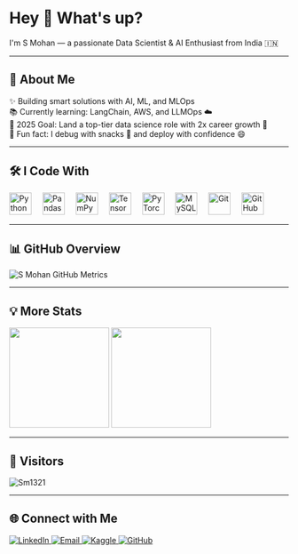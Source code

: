 <h1 align="left">Hey 👋 What's up?</h1>

<p align="left">I'm S Mohan — a passionate Data Scientist & AI Enthusiast from India 🇮🇳</p>

---

<h2 align="left">🧠 About Me</h2>

<p align="left">
✨ Building smart solutions with AI, ML, and MLOps<br>
📚 Currently learning: LangChain, AWS, and LLMOps ☁️<br>
🎯 2025 Goal: Land a top-tier data science role with 2x career growth 🚀<br>
🎲 Fun fact: I debug with snacks 🍪 and deploy with confidence 😄
</p>

---

<h2 align="left">🛠️ I Code With</h2>

<div align="left">
  <img src="https://cdn.jsdelivr.net/gh/devicons/devicon/icons/python/python-original.svg" height="40" alt="Python" />
  <img width="12" />
  <img src="https://cdn.jsdelivr.net/gh/devicons/devicon/icons/pandas/pandas-original.svg" height="40" alt="Pandas" />
  <img width="12" />
  <img src="https://cdn.jsdelivr.net/gh/devicons/devicon/icons/numpy/numpy-original.svg" height="40" alt="NumPy" />
  <img width="12" />
  <img src="https://cdn.jsdelivr.net/gh/devicons/devicon/icons/tensorflow/tensorflow-original.svg" height="40" alt="TensorFlow" />
  <img width="12" />
  <img src="https://cdn.jsdelivr.net/gh/devicons/devicon/icons/pytorch/pytorch-original.svg" height="40" alt="PyTorch" />
  <img width="12" />
  <img src="https://cdn.jsdelivr.net/gh/devicons/devicon/icons/mysql/mysql-original.svg" height="40" alt="MySQL" />
  <img width="12" />
  <img src="https://cdn.jsdelivr.net/gh/devicons/devicon/icons/git/git-original.svg" height="40" alt="Git" />
  <img width="12" />
  <img src="https://cdn.jsdelivr.net/gh/devicons/devicon/icons/github/github-original.svg" height="40" alt="GitHub" />
</div>

---

<h2 align="left">📊 GitHub Overview</h2>

<p align="left">
  <img src="https://metrics.lecoq.io/Sm1321?template=classic&base=header,activity,community&isocalendar=1&languages=1&achievements=1&achievements.threshold=C&config.timezone=Asia%2FKolkata" alt="S Mohan GitHub Metrics" />
</p>

---

<h2 align="left">💡 More Stats</h2>

<p align="left">
  <img src="https://github-readme-stats.vercel.app/api?username=Sm1321&show_icons=true&theme=radical" height="180"/>
  <img src="https://github-readme-stats.vercel.app/api/top-langs/?username=Sm1321&layout=compact&theme=radical" height="180"/>
</p>

---

<h2 align="left">👀 Visitors</h2>

<p align="left">
  <img src="https://komarev.com/ghpvc/?username=Sm1321&label=Profile%20views&color=0e75b6&style=flat" alt="Sm1321" />
</p>

---

<h2 align="left">🌐 Connect with Me</h2>

<p align="left">
  <a href="https://www.linkedin.com/in/mohan-s-805b72212/" target="_blank">
    <img src="https://img.shields.io/badge/LinkedIn-blue?style=for-the-badge&logo=linkedin" alt="LinkedIn" />
  </a>
  <a href="mailto:siddulamohan1321@gmail.com" target="_blank">
    <img src="https://img.shields.io/badge/Gmail-red?style=for-the-badge&logo=gmail&logoColor=white" alt="Email" />
  </a>
  <a href="https://www.kaggle.com/siddulamohan" target="_blank">
    <img src="https://img.shields.io/badge/Kaggle-blue?style=for-the-badge&logo=kaggle" alt="Kaggle" />
  </a>
  <a href="https://github.com/Sm1321" target="_blank">
    <img src="https://img.shields.io/badge/GitHub-181717?style=for-the-badge&logo=github&logoColor=white" alt="GitHub" />
  </a>
</p>
